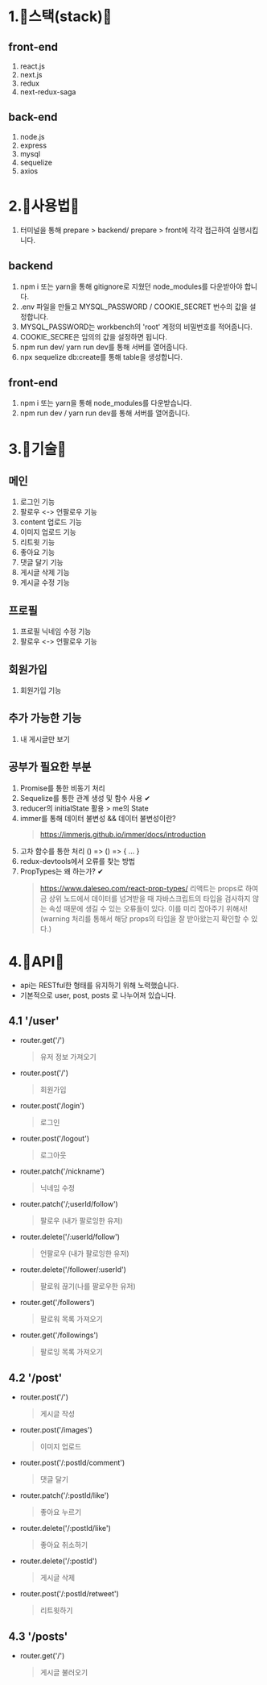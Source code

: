 # 1.🌟스택(stack)🌟

## front-end

1. react.js
2. next.js
3. redux
4. next-redux-saga

## back-end

1. node.js
2. express
3. mysql
4. sequelize
5. axios

# 2.🌟사용법🌟

1. 터미널을 통해 prepare > backend/ prepare > front에 각각 접근하여 실행시킵니다.

## backend

1.  npm i 또는 yarn을 통해 gitignore로 지웠던 node_modules를 다운받아야 합니다.
2.  .env 파일을 만들고 MYSQL_PASSWORD / COOKIE_SECRET 번수의 값을 설정합니다.
3.  MYSQL_PASSWORD는 workbench의 'root' 계정의 비밀번호를 적어줍니다.
4.  COOKIE_SECRE은 임의의 값을 설정하면 됩니다.
5.  npm run dev/ yarn run dev를 통해 서버를 열어줍니다.
6.  npx sequelize db:create를 통해 table을 생성합니다.

## front-end

1. npm i 또는 yarn을 통해 node_modules를 다운받습니다.
2. npm run dev / yarn run dev를 통해 서버를 열어줍니다.

# 3.🌟기술🌟

## 메인

1. 로그인 기능
2. 팔로우 <-> 언팔로우 기능
3. content 업로드 기능
4. 이미지 업로드 기능
5. 리트윗 기능
6. 좋아요 기능
7. 댓글 달기 기능
8. 게시글 삭제 기능
9. 게시글 수정 기능

## 프로필

1. 프로필 닉네임 수정 기능
2. 팔로우 <-> 언팔로우 기능

## 회원가입

1. 회원가입 기능

## 추가 가능한 기능

1. 내 게시글만 보기

## 공부가 필요한 부분

1. Promise를 통한 비동기 처리
2. Sequelize를 통한 관계 생성 및 함수 사용 ✔
3. reducer의 initialState 활용 > me의 State
4. immer를 통해 데이터 불변성 && 데이터 불변성이란?
   > https://immerjs.github.io/immer/docs/introduction
5. 고차 함수를 통한 처리 () => () => { ... }
6. redux-devtools에서 오류를 찾는 방법
7. PropTypes는 왜 하는가? ✔
   > https://www.daleseo.com/react-prop-types/
   > 리액트는 props로 하여금 상위 노드에서 데이터를 넘겨받을 때 자바스크립트의 타입을 검사하지 않는 속성 때문에 생길 수 있는 오류들이 있다.
   > 이를 미리 잡아주기 위해서! (warning 처리를 통해서 해당 props의 타입을 잘 받아왔는지 확인할 수 있다.)

# 4.🌟API🌟

- api는 RESTful한 형태를 유지하기 위해 노력했습니다.
- 기본적으로 user, post, posts 로 나누어져 있습니다.

## 4.1 '/user'

- router.get('/')
  > 유저 정보 가져오기
- router.post('/')
  > 회원가입
- router.post('/login')
  > 로그인
- router.post('/logout')
  > 로그아웃
- router.patch('/nickname')
  > 닉네임 수정
- router.patch('/;userId/follow')
  > 팔로우 (내가 팔로잉한 유저)
- router.delete('/:userId/follow')
  > 언팔로우 (내가 팔로잉한 유저)
- router.delete('/follower/:userId')
  > 팔로워 끊기(나를 팔로우한 유저)
- router.get('/followers')
  > 팔로워 목록 가져오기
- router.get('/followings')
  > 팔로잉 목록 가져오기

## 4.2 '/post'

- router.post('/')
  > 게시글 작성
- router.post('/images')
  > 이미지 업로드
- router.post('/:postId/comment')
  > 댓글 달기
- router.patch('/:postId/like')
  > 좋아요 누르기
- router.delete('/:postId/like')
  > 좋아요 취소하기
- router.delete('/:postId')
  > 게시글 삭제
- router.post('/:postId/retweet')
  > 리트윗하기

## 4.3 '/posts'

- router.get('/')
  > 게시글 불러오기
